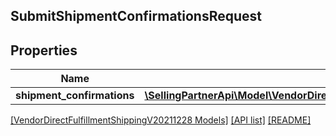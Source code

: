 ## SubmitShipmentConfirmationsRequest

## Properties

Name | Type | Description | Notes
------------ | ------------- | ------------- | -------------
**shipment_confirmations** | [**\SellingPartnerApi\Model\VendorDirectFulfillmentShippingV20211228\ShipmentConfirmation[]**](ShipmentConfirmation.md) |  | [optional]

[[VendorDirectFulfillmentShippingV20211228 Models]](../) [[API list]](../../Api) [[README]](../../../README.md)
